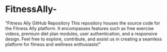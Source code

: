 # FitnessAlly-
"Fitness Ally GitHub Repository This repository houses the source code for the Fitness Ally platform. It encompasses features such as free exercise videos, premium diet plan modules, user authentication, and a responsive design. Feel free to explore, contribute, and assist us in creating a seamless platform for fitness and wellness enthusiasts!"
